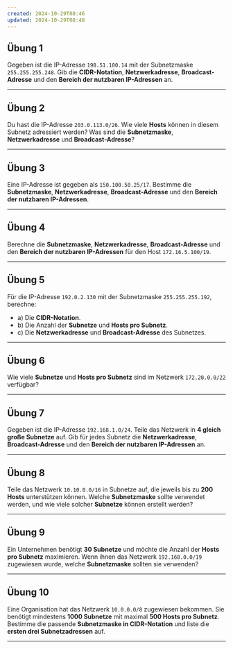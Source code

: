 ```yaml
---
created: 2024-10-29T08:46
updated: 2024-10-29T08:48
---
```

## Übung 1
Gegeben ist die IP-Adresse `198.51.100.14` mit der Subnetzmaske `255.255.255.248`. Gib die **CIDR-Notation**, **Netzwerkadresse**, **Broadcast-Adresse** und den **Bereich der nutzbaren IP-Adressen** an.

---

## Übung 2
Du hast die IP-Adresse `203.0.113.0/26`. Wie viele **Hosts** können in diesem Subnetz adressiert werden? Was sind die **Subnetzmaske**, **Netzwerkadresse** und **Broadcast-Adresse**?

---

## Übung 3
Eine IP-Adresse ist gegeben als `150.100.50.25/17`. Bestimme die **Subnetzmaske**, **Netzwerkadresse**, **Broadcast-Adresse** und den **Bereich der nutzbaren IP-Adressen**.

---

## Übung 4
Berechne die **Subnetzmaske**, **Netzwerkadresse**, **Broadcast-Adresse** und den **Bereich der nutzbaren IP-Adressen** für den Host `172.16.5.100/19`.

---

## Übung 5
Für die IP-Adresse `192.0.2.130` mit der Subnetzmaske `255.255.255.192`, berechne:

- a) Die **CIDR-Notation**.
- b) Die Anzahl der **Subnetze** und **Hosts pro Subnetz**.
- c) Die **Netzwerkadresse** und **Broadcast-Adresse** des Subnetzes.

---

## Übung 6
Wie viele **Subnetze** und **Hosts pro Subnetz** sind im Netzwerk `172.20.0.0/22` verfügbar?

---

## Übung 7
Gegeben ist die IP-Adresse `192.168.1.0/24`. Teile das Netzwerk in **4 gleich große Subnetze** auf. Gib für jedes Subnetz die **Netzwerkadresse**, **Broadcast-Adresse** und den **Bereich der nutzbaren IP-Adressen** an.

---

## Übung 8
Teile das Netzwerk `10.10.0.0/16` in Subnetze auf, die jeweils bis zu **200 Hosts** unterstützen können. Welche **Subnetzmaske** sollte verwendet werden, und wie viele solcher **Subnetze** können erstellt werden?

---

## Übung 9
Ein Unternehmen benötigt **30 Subnetze** und möchte die Anzahl der **Hosts pro Subnetz** maximieren. Wenn ihnen das Netzwerk `192.168.0.0/19` zugewiesen wurde, welche **Subnetzmaske** sollten sie verwenden?

---

## Übung 10
Eine Organisation hat das Netzwerk `10.0.0.0/8` zugewiesen bekommen. Sie benötigt mindestens **1000 Subnetze** mit maximal **500 Hosts pro Subnetz**. Bestimme die passende **Subnetzmaske in CIDR-Notation** und liste die **ersten drei Subnetzadressen** auf.

---
